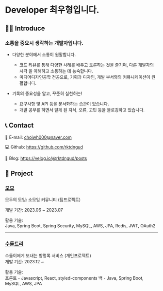 # Developer 최우형입니다.

## 🙋‍♂️ Introduce
<h3>소통을 중요시 생각하는 개발자입니다.</h3>

- 다양한 분야에서 소통이 원활합니다.
  - 코드 리뷰를 통해 다양한 사례를 배우고 토론하는 것을 즐기며, 다른 개발자의 시각 을 이해하고 소통하는 데 능숙합니다.
  - 미디어디자인공학 전공으로, 기획과 디자인, 개발 부서와의 커뮤니케이션이 원활합니다.

  
- 기록의 중요성을 알고, 꾸준히 실천하는!
  - 요구사항 및 API 등을 문서화하는 습관이 있습니다.
  - 개발 공부를 하면서 알게 된 지식, 오류, 고민 등을 블로깅하고 있습니다.

## ️📞 Contact

📩 E-mail: choiwh000@naver.com

💻 Github: https://github.com/rktdngud

📝 Blog: https://velog.io/@rktdngud/posts

## 📁 Project
<h3><a href="https://github.com/rktdngud/MOMO">모모</a> <br /> </h3>

모두의 모임: 소모임 커뮤니티 (팀프로젝트)<br />

개발 기간: 2023.06 ~ 2023.07


활용 기술:<br />
Java, Spring Boot, Spring Security, MySQL, AWS, JPA, Redis, JWT, OAuth2

---

<h3><a href="https://github.com/rktdngud/sudolTree">수돌트리</a><br /></h3>

수돌이에게 보내는 방명록 서비스 (개인프로젝트)<br />
개발 기간: 2023.12 ~

활용 기술:<br />
프론트 - Javascript, React, styled-components
백 - Java, Spring Boot, MySQL, AWS, JPA
